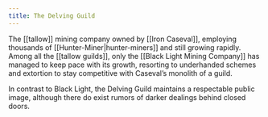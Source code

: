 ```yaml
---
title: The Delving Guild
---
```


The [[tallow]] mining company owned by [[Iron Caseval]], employing thousands of [[Hunter-Miner|hunter-miners]] and still growing rapidly. Among all the [[tallow guilds]], only the [[Black Light Mining Company]] has managed to keep pace with its growth, resorting to underhanded schemes and extortion to stay competitive with Caseval’s monolith of a guild.

In contrast to Black Light, the Delving Guild maintains a respectable public image, although there do exist rumors of darker dealings behind closed doors.